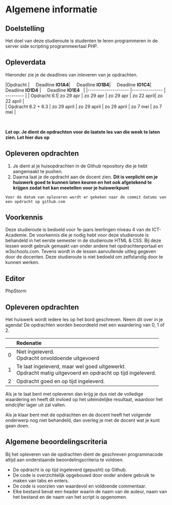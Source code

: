 # Algemene informatie

## Doelstelling
Het doel van deze studieroute is studenten te leren programmeren in de server side scripting programmeertaal PHP. 


## Opleverdata
Hieronder zie je de deadlines van inleveren van je opdrachten. 

|Opdracht              | &nbsp; &nbsp; Deadline **IO1A4**| &nbsp; &nbsp; Deadline **IO1B4**| &nbsp; &nbsp; Deadline **IO1C4**| &nbsp; &nbsp; Deadline **IO1D4** |  &nbsp; &nbsp;  Deadline **IO1E4** &nbsp; |
|--------------------  |--------------- | --------- |
| Opdracht 6.1| zo 29 apr | zo 29 apr | zo 29 apr | zo 22 april| zo 22 april |  
| Opdracht 6.2 + 6.3 | zo 29 april | zo 29 april | zo 29 april | zo 7 mei | zo 7 mei |  


<br> 

**Let op: Je dient de opdrachten voor de laatste les van die week te laten zien. Let hier dus op** 

## Opleveren opdrachten

1. Je dient al je huisopdrachten in de Github repository die je hebt aangemaakt te pushen. 
2. Daarna laat je de opdracht aan de docent zien. **Dit is verplicht om je huiswerk goed te kunnen laten keuren en het ook afgetekend te krijgen zodat het kan meetellen voor je huiswerkpunt**

``Voor de datum van opleveren wordt er gekeken naar de commit datums van een opdracht op github.com``

## Voorkennis
Deze studieroute is bedoeld voor 1e-jaars leerlingen niveau 4 van de ICT-Academie. 
De voorkennis die je nodig hebt voor deze studieroute is behandeld in het eerste semester in de studieroute HTML & CSS. 
Bij deze lessen wordt gebruik gemaakt van onder andere het opdrachtenportaal en w3schools.com. 
Tevens wordt in de lessen aanvullende uitleg gegeven door de docenten. 
Deze studieroute is niet bedoeld om zelfstandig door te kunnen werken.


## Editor

PhpStorm


## Opleveren opdrachten
Het huiswerk wordt iedere les op het bord geschreven. Neem dit over in je agenda! De opdrachten worden beoordeeld met een waardering van 0, 1 of 2.


<table><thead>
<tr>
<th></th>
<th align="left">Redenatie</th>
</tr>
</thead><tbody>
<tr>
<td>0</td>
<td align="left">Niet ingeleverd.    <br>Opdracht onvoldoende uitgevoerd</td>
</tr>
<tr>
<td>1</td>
<td align="left">Te laat ingeleverd, maar wel goed uitgewerkt.<br>Opdracht matig uitgevoerd en opdracht op tijd ingeleverd.</td>
</tr>
<tr>
<td>2</td>
<td align="left">Opdracht goed en op tijd ingeleverd.</td>
</tr>
</tbody></table>

Als je te laat bent met opleveren dan krijg je dus niet de volledige waardering en heeft dit invloed op het uiteindelijke resultaat, waardoor het eindcijfer lager uit zal vallen.

Als je klaar bent met de opdrachten en de docent heeft het volgende onderwerp nog niet behandeld, dan overleg je met de docent wat je kunt gaan doen.


## Algemene beoordelingscriteria
Bij het opleveren van de opdrachten dient de geschreven programmacode altijd aan onderstaande beoordelingscriteria te voldoen.
*	De opdracht is op tijd ingeleverd (gepusht) op Github.
*	De code is overzichtelijk opgebouwd door onder andere gebruik te maken van tabs en enters.
*	De code is voorzien van waardevol en voldoende commentaar.
*   Elke bestand bevat een header waarin de naam van de auteur, naam van het bestand en de naam van het script is opgenomen.